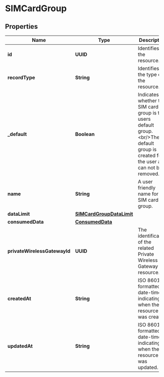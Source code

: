 

# SIMCardGroup


## Properties

Name | Type | Description | Notes
------------ | ------------- | ------------- | -------------
**id** | **UUID** | Identifies the resource. |  [optional] [readonly]
**recordType** | **String** | Identifies the type of the resource. |  [optional] [readonly]
**_default** | **Boolean** | Indicates whether the SIM card group is the users default group.&lt;br/&gt;The default group is created for the user and can not be removed. |  [optional] [readonly]
**name** | **String** | A user friendly name for the SIM card group. |  [optional]
**dataLimit** | [**SIMCardGroupDataLimit**](SIMCardGroupDataLimit.md) |  |  [optional]
**consumedData** | [**ConsumedData**](ConsumedData.md) |  |  [optional]
**privateWirelessGatewayId** | **UUID** | The identification of the related Private Wireless Gateway resource. |  [optional]
**createdAt** | **String** | ISO 8601 formatted date-time indicating when the resource was created. |  [optional] [readonly]
**updatedAt** | **String** | ISO 8601 formatted date-time indicating when the resource was updated. |  [optional] [readonly]



